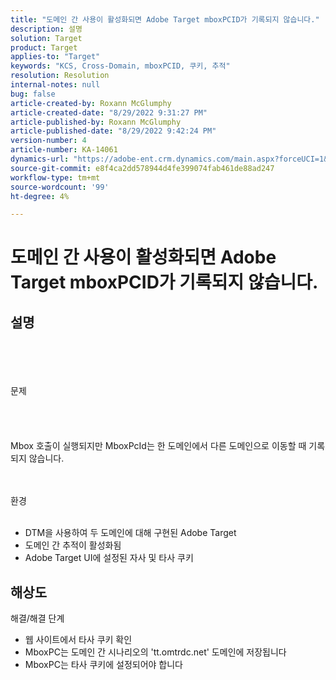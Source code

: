 ```yaml
---
title: "도메인 간 사용이 활성화되면 Adobe Target mboxPCID가 기록되지 않습니다."
description: 설명
solution: Target
product: Target
applies-to: "Target"
keywords: "KCS, Cross-Domain, mboxPCID, 쿠키, 추적"
resolution: Resolution
internal-notes: null
bug: false
article-created-by: Roxann McGlumphy
article-created-date: "8/29/2022 9:31:27 PM"
article-published-by: Roxann McGlumphy
article-published-date: "8/29/2022 9:42:24 PM"
version-number: 4
article-number: KA-14061
dynamics-url: "https://adobe-ent.crm.dynamics.com/main.aspx?forceUCI=1&pagetype=entityrecord&etn=knowledgearticle&id=003243eb-e127-ed11-9db1-002248086d3d"
source-git-commit: e8f4ca2dd578944d4fe399074fab461de88ad247
workflow-type: tm+mt
source-wordcount: '99'
ht-degree: 4%

---
```


# 도메인 간 사용이 활성화되면 Adobe Target mboxPCID가 기록되지 않습니다.

## 설명

<br><br><br><br>문제<br><br><br><br><br>
Mbox 호출이 실행되지만 MboxPcId는 한 도메인에서 다른 도메인으로 이동할 때 기록되지 않습니다.


<br><br>환경<br><br>
- DTM을 사용하여 두 도메인에 대해 구현된 Adobe Target
- 도메인 간 추적이 활성화됨
- Adobe Target UI에 설정된 자사 및 타사 쿠키



## 해상도

해결/해결 단계
- 웹 사이트에서 타사 쿠키 확인
- MboxPC는 도메인 간 시나리오의 &#39;tt.omtrdc.net&#39; 도메인에 저장됩니다
- MboxPC는 타사 쿠키에 설정되어야 합니다





